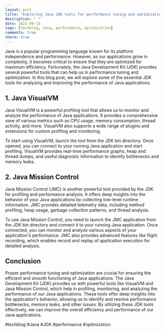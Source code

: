 ```yaml
---
layout: post
title: "Exploring Java JDK tools for performance tuning and optimization"
description: " "
date: 2023-09-13
tags: [techblog, Java, performance, optimization]
comments: true
share: true
---
```


Java is a popular programming language known for its platform independence and performance. However, as our applications grow in complexity, it becomes critical to ensure that they are optimized for maximum efficiency. Fortunately, the Java Development Kit (JDK) provides several powerful tools that can help us in performance tuning and optimization. In this blog post, we will explore some of the essential JDK tools for analyzing and improving the performance of Java applications.

## 1. Java VisualVM

Java VisualVM is a powerful profiling tool that allows us to monitor and analyze the performance of Java applications. It provides a comprehensive view of various metrics such as CPU usage, memory consumption, thread activity, and more. VisualVM also supports a wide range of plugins and extensions for custom profiling and monitoring.

To start using VisualVM, launch the tool from the JDK bin directory. Once opened, you can connect to your running Java application and start profiling. VisualVM provides real-time performance graphs, heap and thread dumps, and useful diagnostic information to identify bottlenecks and memory leaks.

## 2. Java Mission Control

Java Mission Control (JMC) is another powerful tool provided by the JDK for profiling and performance analysis. It offers deep insights into the behavior of your Java applications by collecting low-level runtime information. JMC provides detailed telemetry data, including method profiling, heap usage, garbage collection patterns, and thread analysis.

To use Java Mission Control, you need to launch the JMC application from the JDK bin directory and connect it to your running Java application. Once connected, you can monitor and analyze various aspects of your application's performance. JMC also provides advanced features like flight recording, which enables record and replay of application execution for detailed analysis.

## Conclusion

Proper performance tuning and optimization are crucial for ensuring the efficient and smooth functioning of Java applications. The Java Development Kit (JDK) provides us with powerful tools like VisualVM and Java Mission Control, which help in profiling, monitoring, and analyzing the performance of our Java applications. These tools offer deep insights into the application's behavior, allowing us to identify and resolve performance bottlenecks, memory leaks, and other issues. By utilizing these JDK tools effectively, we can improve the overall efficiency and performance of our Java applications.

#techblog #Java #JDK #performance #optimization